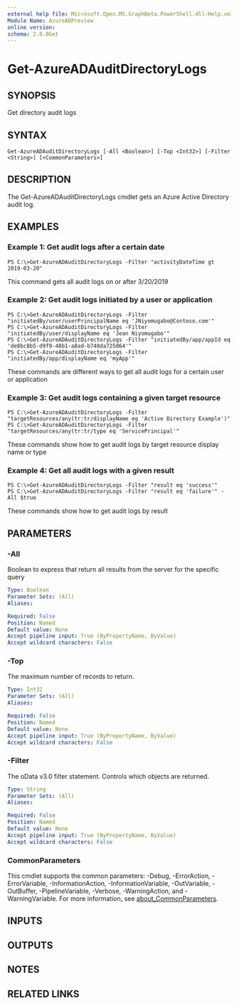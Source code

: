 ```yaml
---
external help file: Microsoft.Open.MS.GraphBeta.PowerShell.dll-Help.xml
Module Name: AzureADPreview
online version:
schema: 2.0.0Get
---
```


# Get-AzureADAuditDirectoryLogs

## SYNOPSIS
Get directory audit logs

## SYNTAX

```
Get-AzureADAuditDirectoryLogs [-All <Boolean>] [-Top <Int32>] [-Filter <String>] [<CommonParameters>]
```

## DESCRIPTION
The Get-AzureADAuditDirectoryLogs cmdlet gets an Azure Active Directory audit log.

## EXAMPLES

### Example 1: Get audit logs after a certain date
```
PS C:\>Get-AzureADAuditDirectoryLogs -Filter "activityDateTime gt 2019-03-20"
```

This command gets all audit logs on or after 3/20/2019

### Example 2: Get audit logs initiated by a user or application
```
PS C:\>Get-AzureADAuditDirectoryLogs -Filter "initiatedBy/user/userPrincipalName eq 'JNiyomugabo@Contoso.com'"
PS C:\>Get-AzureADAuditDirectoryLogs -Filter "initiatedBy/user/displayName eq 'Jean Niyomugabo'"
PS C:\>Get-AzureADAuditDirectoryLogs -Filter "initiatedBy/app/appId eq 'de8bc8b5-d9f9-48b1-a8ad-b748da725064'"
PS C:\>Get-AzureADAuditDirectoryLogs -Filter "initiatedBy/app/displayName eq 'myApp'"
```

These commands are different ways to get all audit logs for a certain user or application

### Example 3: Get audit logs containing a given target resource
```
PS C:\>Get-AzureADAuditDirectoryLogs -Filter "targetResources/any(tr:tr/displayName eq 'Active Directory Example')"
PS C:\>Get-AzureADAuditDirectoryLogs -Filter "targetResources/any(tr:tr/type eq 'ServicePrincipal'"
```

These commands show how to get audit logs by target resource display name or type

### Example 4: Get all audit logs with a given result
```
PS C:\>Get-AzureADAuditDirectoryLogs -Filter "result eq 'success'"
PS C:\>Get-AzureADAuditDirectoryLogs -Filter "result eq 'failure'" -All $true
```

These commands show how to get audit logs by result

## PARAMETERS

### -All
Boolean to express that return all results from the server for the specific query

```yaml
Type: Boolean
Parameter Sets: (All)
Aliases:

Required: False
Position: Named
Default value: None
Accept pipeline input: True (ByPropertyName, ByValue)
Accept wildcard characters: False
```

### -Top
The maximum number of records to return.

```yaml
Type: Int32
Parameter Sets: (All)
Aliases:

Required: False
Position: Named
Default value: None
Accept pipeline input: True (ByPropertyName, ByValue)
Accept wildcard characters: False
```

### -Filter
The oData v3.0 filter statement. 
Controls which objects are returned.

```yaml
Type: String
Parameter Sets: (All)
Aliases:

Required: False
Position: Named
Default value: None
Accept pipeline input: True (ByPropertyName, ByValue)
Accept wildcard characters: False
```

### CommonParameters
This cmdlet supports the common parameters: -Debug, -ErrorAction, -ErrorVariable, -InformationAction, -InformationVariable, -OutVariable, -OutBuffer, -PipelineVariable, -Verbose, -WarningAction, and -WarningVariable. For more information, see [about_CommonParameters](http://go.microsoft.com/fwlink/?LinkID=113216).

## INPUTS

## OUTPUTS

## NOTES

## RELATED LINKS

